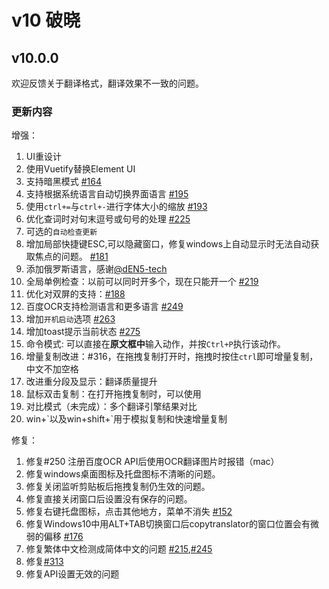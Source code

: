 # v10 破晓

## v10.0.0
欢迎反馈关于翻译格式，翻译效果不一致的问题。

### 更新内容
增强：

1. UI重设计
2. 使用Vuetify替换Element UI
3. 支持暗黑模式 [#164](https://github.com/CopyTranslator/CopyTranslator/issues/164)
4. 支持根据系统语言自动切换界面语言 [#195](https://github.com/CopyTranslator/CopyTranslator/issues/195)
5. 使用`ctrl+=`与`ctrl+-`进行字体大小的缩放 [#193](https://github.com/CopyTranslator/CopyTranslator/issues/193)
7. 优化查词时对句末逗号或句号的处理 [#225](https://github.com/CopyTranslator/CopyTranslator/issues/225)
8. 可选的`自动检查更新`
9. 增加局部快捷键ESC,可以隐藏窗口，修复windows上自动显示时无法自动获取焦点的问题。 [#181](https://github.com/CopyTranslator/CopyTranslator/issues/181)
10. 添加俄罗斯语言，感谢[@dEN5-tech](https://www.facebook.com/profile.php?id=100028728105222)
11. 全局单例检查：以前可以同时开多个，现在只能开一个 [#219](https://github.com/CopyTranslator/CopyTranslator/issues/219)
12. 优化对双屏的支持：[#188](https://github.com/CopyTranslator/CopyTranslator/issues/188)
13. 百度OCR支持检测语言和更多语言 [#249](https://github.com/CopyTranslator/CopyTranslator/issues/249)
14. 增加`开机启动`选项 [#263](https://github.com/CopyTranslator/CopyTranslator/issues/263)
15. 增加toast提示当前状态 [#275](https://github.com/CopyTranslator/CopyTranslator/issues/275)
16. 命令模式: 可以直接在**原文框中**输入动作，并按`Ctrl+P`执行该动作。
17. 增量复制改进：#316，在拖拽复制打开时，拖拽时按住`ctrl`即可增量复制，中文不加空格
18. 改进重分段及显示：翻译质量提升
19. 鼠标双击复制：在打开拖拽复制时，可以使用
20. 对比模式（未完成）：多个翻译引擎结果对比
21. win+\`以及win+shift+\`用于模拟复制和快速增量复制

修复：

1. 修复#250 注册百度OCR API后使用OCR翻译图片时报错（mac）
2. 修复windows桌面图标及托盘图标不清晰的问题。
3. 修复关闭监听剪贴板后拖拽复制仍生效的问题。
4. 修复直接关闭窗口后设置没有保存的问题。
5. 修复右键托盘图标，点击其他地方，菜单不消失 [#152](https://github.com/CopyTranslator/CopyTranslator/issues/152)
6. 修复Windows10中用ALT+TAB切换窗口后copytranslator的窗口位置会有微弱的偏移 [#176](https://github.com/CopyTranslator/CopyTranslator/issues/176)
7. 修复繁体中文检测成简体中文的问题 [#215](https://github.com/CopyTranslator/CopyTranslator/issues/215),[#245](https://github.com/CopyTranslator/CopyTranslator/issues/245)
8. 修复[#313](https://github.com/CopyTranslator/CopyTranslator/issues/313)
9. 修复API设置无效的问题
